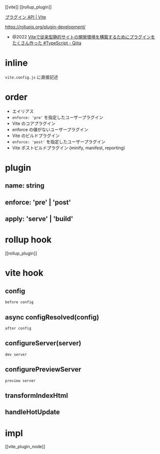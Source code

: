 [[vite]] [[rollup_plugin]]

[プラグイン API | Vite](https://ja.vitejs.dev/guide/api-plugin.html)

https://rollupjs.org/plugin-development/

- @2022 [Viteで従来型静的サイトの開発環境を構築するためにプラグインをたくさん作った #TypeScript - Qiita](https://qiita.com/macropygia/items/d37fd20a16fcef26914b)

# inline
`vite.config.js` に直接記述

# order

- エイリアス
- `enforce: 'pre'` を指定したユーザープラグイン
- Vite のコアプラグイン
- enforce の値がないユーザープラグイン
- Vite のビルドプラグイン
- `enforce: 'post'` を指定したユーザープラグイン
- Vite ポストビルドプラグイン (minify, manifest, reporting)

# plugin

## name: string
## enforce: 'pre' | 'post'
## apply: 'serve' | 'build'


# rollup hook
[[rollup_plugin]]


# vite hook

## config
`before config`

## async configResolved(config)
`after config`

## configureServer(server)
`dev server`

## configurePreviewServer
`preview server`

## transformIndexHtml

## handleHotUpdate


# impl
[[vite_plugin_node]]
